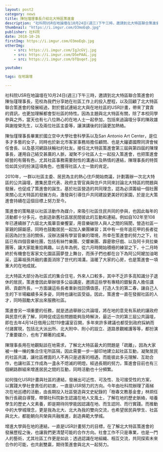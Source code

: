 ```yaml
---
layout: post2
category: news
title: 陳怡瑾理事長介紹北大特區策進會
description: "社科院USR在地論壇在10月24日(週三)下午三時，邀請到北大特區聯合策進會的陳怡瑾理事長，蒞校為我們分享她在社區工作上的投入歷程，以及回顧了北大特區聯合策進會的發展經過"
thumbnail: "https://i.imgur.com/O3moEqb.jpg"
publisher: 社科院
date: 2018-10-26
firstImg: https://i.imgur.com/O3moEqb.jpg
otherImg:
    - src: https://i.imgur.com/IgJcGVj.jpg
    - src: https://i.imgur.com/D5ePAAL.jpg
    - src: https://i.imgur.com/bTQoqet.jpg

youtube:

tags: 在地論壇

---
```


社科院USR在地論壇在10月24日(週三)下午三時，邀請到北大特區聯合策進會的陳怡瑾理事長，蒞校為我們分享她在社區工作上的投入歷程，以及回顧了北大特區聯合策進會的發展經過，對於嘗試連結北大與在地社區的USR計畫，帶來了寶貴的資訊，也更加理解都會型社區的特性。因為主題與北大特區有關，除了本校同學參與之外，當天也有七八位熱心的在地人士一起參加，包括來過論壇分享的陳政雄與謝煌榮先生，以及兩位社區主委等，讓演講後的討論更加熱絡。

陳怡瑾理事長畢業於國立空中大學社會科學系以及San Antonio Art Center，是位多才多藝的女子，同時也於新北市客家事務局擔任顧問、也是大嬸婆國際同濟會候任會長、以及基河網路扶輪社的社友。接任北大特區策進會第三屆與第四屆的陳理事長，運用自己結交甚廣的人脈，凝聚不少社區人士一起投入策進會，也把策進會經營的有聲有色，尤其社區事務需要耐性的溝通以及熱情的連結，陳理事長的特質恰如其分的扮演這項角色，也獲得社區人士一致的肯定。

2010年，一群以社區主委、居民為主的熱心住戶開始商議，計劃籌辦一次北大特區的公共論壇，邀集民意代表、政府主管官員與住戶共同來討論北大特區的問題與發展，也促成了策進會的誕生。基於社區營造的共同理念，認為必須籌組一個社團來關心北大特區的發展方向，激發與引導住戶共同建設更美好的家園，於是北大策進會持續在這個目標上努力至今。

策進會的策略是以社區活動作為媒介，來吸引社區住民共同的參與，也因此每年的活動都十分多元，也創造新舊社區居民間彼此的互動和連結。例如自102年至108年已連續辦了六屆北大風華音樂饗宴，用音樂破除人與人之間的隔閡，營造社區一家親的歸屬感，同時也鼓勵居民一起加入樂團練習；其中有一些年逾花甲的長者從前因為討生活的關係，沒辦法擁有學習音樂的環境，所幸在策進會的努力之下，社區已有四個音樂社團，包括有絲竹樂團、交響樂團、霹靂歌仔戲、以及阿卡貝拉樂團等，讓大家能重拾興趣。以去年為例，從六月時開始積極的練習之下，十二月時終於有機會在客家文化園區圓夢登上舞台，而孫子們也都在台下為阿公阿嬤加油喝采，這幕祖孫共融的畫面消除了世代的鴻溝，溫暖了大家的心房，也是策進會一項重大的在地成就。

北大特區大部分為社區式的集合住宅，外來人口較多，其中不乏許多高知識分子退休的居民，策進會因此舉辦很多公益講座，邀請這些學有專精的銀髮貴人擔任講師、貢獻所長，一方面讓這些長者重新找回價值感，打造人生的第二春，讓自己人生的下半場繼續多采多姿，同時也讓社區受益。因此，策進會一直在發掘社區的人才，同時鼓勵大家出來服務社區。

策進會另一項重要的任務，就是透過舉辦公共論壇，將在地的意見有系統的讓政府與民意代表了解，同時促成這些問題能夠及時解決，最近一次的第三屆公共論壇，即在去年4月14日借用公院119會議室召開，多年來許多建議也都受到政府採納而付諸實現，包括北大派出所、北大附中、附小的設立、道路景觀維護等等，都扮演了重要媒介，也有了顯著的成果。

陳理事長用在地觀點談在地需求，了解北大特區最大的問題是「疏離」，因為大家被一棟一棟的集合住宅所區隔，因此需要一步一腳印地建立起社區互動，凝聚居民的社區共識，讓社區裡面的人不再只是過客的相遇，而能彼此多元理解、互助合作，也讓社區工作成為一盞永不熄滅的明燈。經過長期的努力，策進會目前也有三個網路群組來增進居民之間的互動，同時活動也十分頻繁。

如何強化USR計畫與社區的連結，發展出可近性、可及性、及可接受性的方案，以實踐大學社會責任的初衷，一直是USR努力的方向。今年由社科院辦理了兩梯次在地巡禮的活動，由長期投入社區營造與文史紀錄的「樹春文教基金會」林炯任執行長親自導覽，帶領社科院新生認識在地人文風土，了解在地的歷史脈絡，培養學生的歷史人文素養，即是期待同學能因認識在地、而生認同、而行實踐。而推動中的大學城理念，更是我為北大、北大為我的雙向交流，也希望居民與學生、社區與北大，都能朝向共榮與共融推進，創造典範大學城。

增進大學與在地的連結，一直是USR計畫努力的目標，在了解北大特區策進會的發展歷程之後，也讓我們更清楚可能的合作方向。社會工作不只是專業，也是一門人的藝術，尤其社區工作更是如此；透過認識在地組織、相互交流，共同探索未來合作的可能，也共創雙贏，期待策進會與北大一起努力。